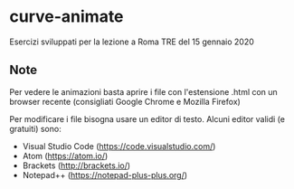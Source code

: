 # curve-animate
Esercizi sviluppati per la lezione a Roma TRE del 15 gennaio 2020

## Note

Per vedere le animazioni basta aprire i file con l'estensione .html con un browser recente (consigliati Google Chrome e Mozilla Firefox)

Per modificare i file bisogna usare un editor di testo. Alcuni editor validi (e gratuiti) sono:

- Visual Studio Code (https://code.visualstudio.com/)
- Atom (https://atom.io/)
- Brackets (http://brackets.io/)
- Notepad++ (https://notepad-plus-plus.org/)

